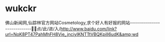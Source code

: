 # wukckr
佛山新闻网,仙踪林官方网站Cosmetology,求个好人有好报的网站----------------------------📲📲点/此/进/入/http://www.baidu.com/link?url=NoK8PT47PahMhFH8Vie_jnciyIKNTTtVBQKpill6udK&amp;wd
